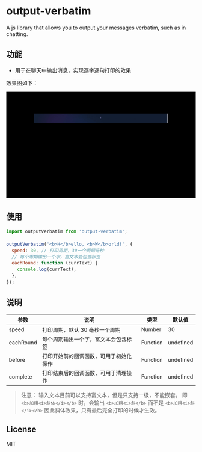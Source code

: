 # output-verbatim

A js library that allows you to output your messages verbatim, such as in chatting.

## 功能

- 用于在聊天中输出消息，实现逐字逐句打印的效果

效果图如下：

![output-verbatim](./output-verbatim.gif)

## 使用

```js
import outputVerbatim from 'output-verbatim';

outputVerbatim('<b>H</b>ello, <b>W</b>orld!', {
  speed: 30, // 打印周期，30一个周期毫秒
  // 每个周期输出一个字，富文本会包含标签
  eachRound: function (currText) {
    console.log(currText);
  },
});
```

## 说明

| 参数      | 说明                                   | 类型     | 默认值    |
| --------- | -------------------------------------- | -------- | --------- |
| speed     | 打印周期，默认 30 毫秒一个周期         | Number   | 30        |
| eachRound | 每个周期输出一个字，富文本会包含标签   | Function | undefined |
| before    | 打印开始前的回调函数，可用于初始化操作 | Function | undefined |
| complete  | 打印结束后的回调函数，可用于清理操作   | Function | undefined |

> 注意： 输入文本目前可以支持富文本，但是只支持一级，不能嵌套。
> 即 `<b>加粗<i>斜体</i></b>` 时，会输出 `<b>加粗<i>斜</b>` 而不是 `<b>加粗<i>斜</i></b>`
> 因此斜体效果，只有最后完全打印的时候才生效。

## License

MIT
